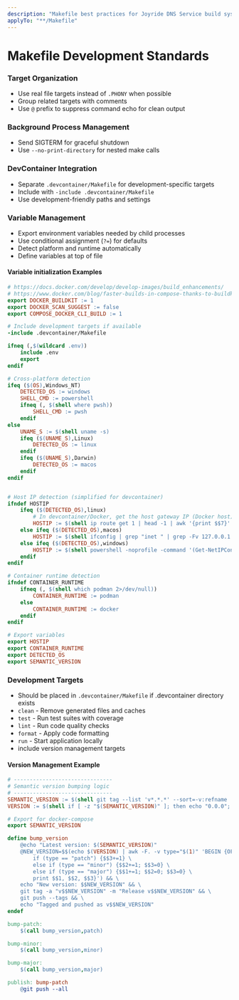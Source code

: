 ```yaml
---
description: "Makefile best practices for Joyride DNS Service build system"
applyTo: "**/Makefile"
---
```


# Makefile Development Standards

### Target Organization
- Use real file targets instead of `.PHONY` when possible
- Group related targets with comments
- Use `@` prefix to suppress command echo for clean output

### Background Process Management
- Send SIGTERM for graceful shutdown
- Use `--no-print-directory` for nested make calls

### DevContainer Integration
- Separate `.devcontainer/Makefile` for development-specific targets
- Include with `-include .devcontainer/Makefile`
- Use development-friendly paths and settings

### Variable Management
- Export environment variables needed by child processes
- Use conditional assignment (`?=`) for defaults
- Detect platform and runtime automatically
- Define variables at top of file

#### Variable initialization Examples

```makefile
# https://docs.docker.com/develop/develop-images/build_enhancements/
# https://www.docker.com/blog/faster-builds-in-compose-thanks-to-buildkit-support/
export DOCKER_BUILDKIT := 1
export DOCKER_SCAN_SUGGEST := false
export COMPOSE_DOCKER_CLI_BUILD := 1

# Include development targets if available
-include .devcontainer/Makefile

ifneq (,$(wildcard .env))
	include .env
	export
endif

# Cross-platform detection
ifeq ($(OS),Windows_NT)
	DETECTED_OS := windows
	SHELL_CMD := powershell
	ifneq (, $(shell where pwsh))
		SHELL_CMD := pwsh
	endif
else
	UNAME_S := $(shell uname -s)
	ifeq ($(UNAME_S),Linux)
		DETECTED_OS := linux
	endif
	ifeq ($(UNAME_S),Darwin)
		DETECTED_OS := macos
	endif
endif


# Host IP detection (simplified for devcontainer)
ifndef HOSTIP
	ifeq ($(DETECTED_OS),linux)
		# In devcontainer/Docker, get the host gateway IP (Docker host)
		HOSTIP := $(shell ip route get 1 | head -1 | awk '{print $$7}' )
	else ifeq ($(DETECTED_OS),macos)
		HOSTIP := $(shell ifconfig | grep "inet " | grep -Fv 127.0.0.1 | awk '{print $$2}' )
	else ifeq ($(DETECTED_OS),windows)
		HOSTIP := $(shell powershell -noprofile -command '(Get-NetIPConfiguration | Where-Object {$$_.IPv4DefaultGateway -ne $$null -and $$_.NetAdapter.Status -ne "Disconnected"}).IPv4Address.IPAddress' )
	endif
endif

# Container runtime detection
ifndef CONTAINER_RUNTIME
	ifneq (, $(shell which podman 2>/dev/null))
		CONTAINER_RUNTIME := podman
	else
		CONTAINER_RUNTIME := docker
	endif
endif

# Export variables
export HOSTIP
export CONTAINER_RUNTIME
export DETECTED_OS
export SEMANTIC_VERSION
```

### Development Targets
- Should be placed in `.devcontainer/Makefile` if .devcontainer directory exists
- `clean` - Remove generated files and caches
- `test` - Run test suites with coverage
- `lint` - Run code quality checks
- `format` - Apply code formatting
- `run` - Start application locally
- include version management targets

#### Version Management Example

```makefile
# -------------------------------
# Semantic version bumping logic
# -------------------------------
SEMANTIC_VERSION := $(shell git tag --list 'v*.*.*' --sort=-v:refname | head -n 1)
VERSION := $(shell if [ -z "$(SEMANTIC_VERSION)" ]; then echo "0.0.0"; else echo $(SEMANTIC_VERSION) | sed 's/^v//'; fi)

# Export for docker-compose
export SEMANTIC_VERSION

define bump_version
	@echo "Latest version: $(SEMANTIC_VERSION)"
	@NEW_VERSION=$$(echo $(VERSION) | awk -F. -v type="$(1)" 'BEGIN {OFS="."} { \
		if (type == "patch") {$$3+=1} \
		else if (type == "minor") {$$2+=1; $$3=0} \
		else if (type == "major") {$$1+=1; $$2=0; $$3=0} \
		print $$1, $$2, $$3}') && \
	echo "New version: $$NEW_VERSION" && \
	git tag -a "v$$NEW_VERSION" -m "Release v$$NEW_VERSION" && \
	git push --tags && \
	echo "Tagged and pushed as v$$NEW_VERSION"
endef

bump-patch:
	$(call bump_version,patch)

bump-minor:
	$(call bump_version,minor)

bump-major:
	$(call bump_version,major)

publish: bump-patch
	@git push --all
```


